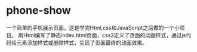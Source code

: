 # phone-show
一个简单的手机展示页面，这是学完Html,css和JavaScript之后做的一个小项目。
用Html编写了静态index.html页面，css3定义了页面的动画样式，通过js代码给元素添加样式或删除样式，实现了页面最终的动画效果。
